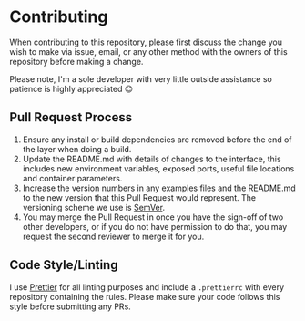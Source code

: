 # Contributing

When contributing to this repository, please first discuss the change you wish to make via issue, email, or any other method with the owners of this repository before making a change.

Please note, I'm a sole developer with very little outside assistance so patience is highly appreciated 😊

## Pull Request Process

1. Ensure any install or build dependencies are removed before the end of the layer when doing a build.
2. Update the README.md with details of changes to the interface, this includes new environment variables, exposed ports, useful file locations and container parameters.
3. Increase the version numbers in any examples files and the README.md to the new version that this Pull Request would represent. The versioning scheme we use is [SemVer][0].
4. You may merge the Pull Request in once you have the sign-off of two other developers, or if you do not have permission to do that, you may request the second reviewer to merge it for you.

## Code Style/Linting

I use [Prettier][1] for all linting purposes and include a `.prettierrc` with every repository containing the rules. Please make sure your code follows this style before submitting any PRs.

[0]: http://semver.org
[1]: http://prettier.io
